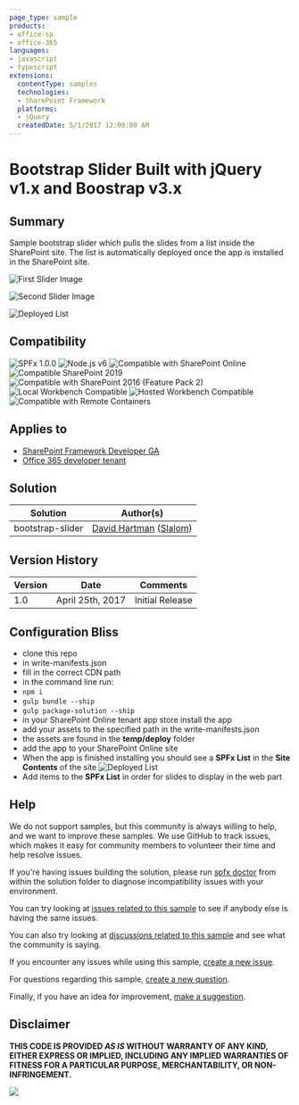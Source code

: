 ```yaml
---
page_type: sample
products:
- office-sp
- office-365
languages:
- javascript
- typescript
extensions:
  contentType: samples
  technologies:
  - SharePoint Framework
  platforms:
  - jQuery
  createdDate: 5/1/2017 12:00:00 AM
---
```

# Bootstrap Slider Built with jQuery v1.x and Boostrap v3.x

## Summary

Sample bootstrap slider which pulls the slides from a list inside the SharePoint site. The list is automatically deployed once the app is installed in the SharePoint site.

![First Slider Image](./assets/slider_image_1.png)

![Second Slider Image](./assets/slider_image_2.png)

![Deployed List](./assets/List.png)

## Compatibility

![SPFx 1.0.0](https://img.shields.io/badge/SPFx-1.0.0-green.svg)
![Node.js v6](https://img.shields.io/badge/Node.js-v6-green.svg) 
![Compatible with SharePoint Online](https://img.shields.io/badge/SharePoint%20Online-Compatible-green.svg)
![Compatible SharePoint 2019](https://img.shields.io/badge/SharePoint%20Server%202019-Compatible-green.svg)
![Compatible with SharePoint 2016 (Feature Pack 2)](https://img.shields.io/badge/SharePoint%20Server%202016%20(Feature%20Pack%202)-Compatible-green.svg)
![Local Workbench Compatible](https://img.shields.io/badge/Local%20Workbench-Compatible-green.svg)
![Hosted Workbench Compatible](https://img.shields.io/badge/Hosted%20Workbench-Compatible-green.svg)
![Compatible with Remote Containers](https://img.shields.io/badge/Remote%20Containers-Compatible-green.svg)


## Applies to

* [SharePoint Framework Developer GA](https://docs.microsoft.com/sharepoint/dev/spfx/sharepoint-framework-overview)
* [Office 365 developer tenant](https://docs.microsoft.com/sharepoint/dev/spfx/set-up-your-developer-tenant)

## Solution

Solution|Author(s)
--------|---------
bootstrap-slider|[David Hartman](https://github.com/davidhartman) ([Slalom](https://slalom.com))

## Version History

Version|Date|Comments
-------|----|--------
1.0|April 25th, 2017|Initial Release



## Configuration Bliss

- clone this repo
- in write-manifests.json
 - fill in the correct CDN path
- in the command line run:
 - `npm i`
 - `gulp bundle --ship`
 - `gulp package-solution --ship`
- in your SharePoint Online tenant app store install the app
- add your assets to the specified path in the write-manifests.json
 - the assets are found in the **temp/deploy** folder
- add the app to your SharePoint Online site
 - When the app is finished installing you should see a **SPFx List** in the **Site Contents** of the site
 ![Deployed List](./assets/List.png)
- Add items to the **SPFx List** in order for slides to display in the web part

## Help

We do not support samples, but this community is always willing to help, and we want to improve these samples. We use GitHub to track issues, which makes it easy for  community members to volunteer their time and help resolve issues.

If you're having issues building the solution, please run [spfx doctor](https://pnp.github.io/cli-microsoft365/cmd/spfx/spfx-doctor/) from within the solution folder to diagnose incompatibility issues with your environment.

You can try looking at [issues related to this sample](https://github.com/pnp/sp-dev-fx-webparts/issues?q=label%3A"sample%3A%20bootstrap-slider=@davidhartman" ) to see if anybody else is having the same issues.

You can also try looking at [discussions related to this sample](https://github.com/pnp/sp-dev-fx-webparts/discussions?discussions_q=bootstrap-slider=@davidhartman) and see what the community is saying.

If you encounter any issues while using this sample, [create a new issue](https://github.com/pnp/sp-dev-fx-webparts/issues/new?assignees=&labels=Needs%3A+Triage+%3Amag%3A%2Ctype%3Abug-suspected%2Csample%3A%20bootstrap-slider=@davidhartman&template=bug-report.yml&sample=bootstrap-slider=@davidhartman&title=angular-todo%20-%20).

For questions regarding this sample, [create a new question](https://github.com/pnp/sp-dev-fx-webparts/issues/new?assignees=&labels=Needs%3A+Triage+%3Amag%3A%2Ctype%3Aquestion%2Csample%3A%20bootstrap-slider=@davidhartman&template=question.yml&sample=bootstrap-slider=@davidhartman&title=angular-todo%20-%20).

Finally, if you have an idea for improvement, [make a suggestion](https://github.com/pnp/sp-dev-fx-webparts/issues/new?assignees=&labels=Needs%3A+Triage+%3Amag%3A%2Ctype%3Aenhancement%2Csample%3A%20bootstrap-slider=@davidhartman&template=question.yml&sample=bootstrap-slider=@davidhartman&title=angular-todo%20-%20).


## Disclaimer

**THIS CODE IS PROVIDED *AS IS* WITHOUT WARRANTY OF ANY KIND, EITHER EXPRESS OR IMPLIED, INCLUDING ANY IMPLIED WARRANTIES OF FITNESS FOR A PARTICULAR PURPOSE, MERCHANTABILITY, OR NON-INFRINGEMENT.**


<img src="https://pnptelemetry.azurewebsites.net/sp-dev-fx-webparts/samples/bootstrap-slider" />

